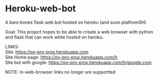 # Heroku-web-bot
A bare bones flask web bot hosted on heroku (and soon platfromSH)

Goal:
This project hopes to be able to create a web browser with python and flask that can work while hosted on heroku.

LINKS:                     
Site: https://py-pro-prox.herokuapp.com                     
Site Home page: https://py-pro-prox.herokuapp.com/h                     
Site but with google: https://py-pro-prox.herokuapp.com/h/google.com


NOTE: in-web-browser links no longer are supportted 
